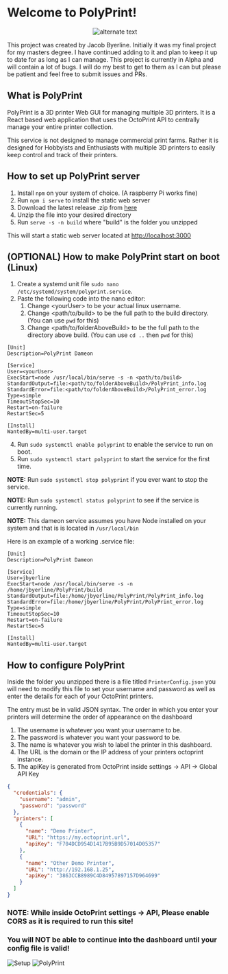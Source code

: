 # Welcome to PolyPrint!

 <p align="center">
    <img src="https://user-images.githubusercontent.com/47374239/150470183-31f4f1fc-9bb5-45f4-ba18-30adfcb87549.png" alt="alternate text">
 </p>

This project was created by Jacob Byerline. Initially it was my final project for my masters degree. I have continued adding to it and 
plan to keep it up to date for as long as I can manage. This project is currently in Alpha and will contain a lot of bugs. I 
will do my best to get to them as I can but please be patient and feel free to submit issues and PRs. 

## What is PolyPrint

PolyPrint is a 3D printer Web GUI for managing multiple 3D printers. It is a React based web application that uses 
the OctoPrint API to centrally manage your entire printer collection. 

This service is not designed to manage commercial print farms. Rather it is designed for Hobbyists and Enthusiasts with multiple
3D printers to easily keep control and track of their printers.

## How to set up PolyPrint server
1. Install `npm` on your system of choice. (A raspberry Pi works fine)
2. Run `npm i serve` to install the static web server
3. Download the latest release .zip from [here](https://github.com/jbyerline/PolyPrint/releases/)
4. Unzip the file into your desired directory
5. Run `serve -s -n build` where "build" is the folder you unzipped

This will start a static web server located at [http://localhost:3000](http://localhost:3000)

## (OPTIONAL) How to make PolyPrint start on boot (Linux)
1. Create a systemd unit file `sudo nano /etc/systemd/system/polyprint.service`.
2. Paste the following code into the nano editor:
    1. Change \<yourUser\> to be your actual linux username.
    2. Change <path/to/build> to be the full path to the build directory. (You can use `pwd` for this)
    3. Change <path/to/folderAboveBuild> to be the full path to the directory above build. (You can use `cd ..` then `pwd` for this)

 ```
[Unit]
Description=PolyPrint Dameon
 
[Service]
User=<yourUser>
ExecStart=node /usr/local/bin/serve -s -n <path/to/build>
StandardOutput=file:<path/to/folderAboveBuild>/PolyPrint_info.log
StandardError=file:<path/to/folderAboveBuild>/PolyPrint_error.log
Type=simple
TimeoutStopSec=10
Restart=on-failure
RestartSec=5
 
[Install]
WantedBy=multi-user.target
 ```
4. Run `sudo systemctl enable polyprint` to enable the service to run on boot.
5. Run `sudo systemctl start polyprint` to start the service for the first time.


**NOTE:** Run `sudo systemctl stop polyprint` if you ever want to stop the service.

**NOTE:** Run `sudo systemctl status polyprint` to see if the service is currently running.

**NOTE:** This dameon service assumes you have Node installed on your system and that is is located in `/usr/local/bin`

Here is an example of a working .service file: 
```
[Unit]
Description=PolyPrint Dameon

[Service]
User=jbyerline
ExecStart=node /usr/local/bin/serve -s -n /home/jbyerline/PolyPrint/build
StandardOutput=file:/home/jbyerline/PolyPrint/PolyPrint_info.log
StandardError=file:/home/jbyerline/PolyPrint/PolyPrint_error.log
Type=simple
TimeoutStopSec=10
Restart=on-failure
RestartSec=5

[Install]
WantedBy=multi-user.target
```
 
 
## How to configure PolyPrint
Inside the folder you unzipped there is a file titled `PrinterConfig.json` you will need to modify this file to
set your username and password as well as enter the details for each of your OctoPrint printers. 

The entry must be in valid JSON syntax. The order in which you enter your printers will determine the order of
appearance on the dashboard

1. The username is whatever you want your username to be.
2. The password is whatever you want your password to be.
3. The name is whatever you wish to label the printer in this dashboard.
4. The URL is the domain or the IP address of your printers octoprint instance.
5. The apiKey is generated from OctoPrint inside settings -> API -> Global API Key

```json
{
  "credentials": {
    "username": "admin",
    "password": "password"
  },
  "printers": [
    {
      "name": "Demo Printer",
      "URL": "https://my.octoprint.url",
      "apiKey": "F704DCD954D1417B95B9D57014D05357"
    },
    {
      "name": "Other Demo Printer",
      "URL": "http://192.168.1.25",
      "apiKey": "3863CCB8989C4D84957897157D964699"
    }
  ]
}
```

### **NOTE**: While inside OctoPrint settings -> API, Please enable CORS as it is required to run this site!

### You will NOT be able to continue into the dashboard until your config file is valid!
![Setup](https://user-images.githubusercontent.com/47374239/150470063-744b93d6-9476-486a-b97a-ba32552a2552.png)
![PolyPrint](https://user-images.githubusercontent.com/47374239/150470009-9308ad61-0537-4a2e-8a86-7fadb1275683.png)
